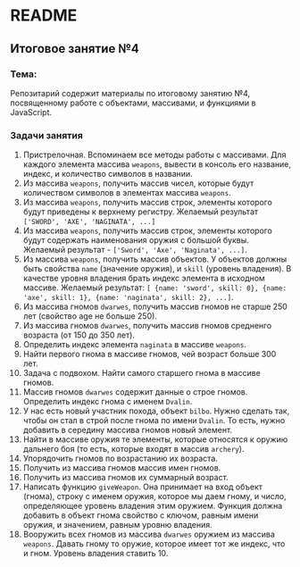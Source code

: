 # README

## Итоговое занятие №4

### Тема:

Репозитарий содержит материалы по итоговому занятию №4, посвященному работе с объектами, массивами, и функциями в JavaScript.

### Задачи занятия

1. Пристрелочная. Вспоминаем все методы работы с массивами. Для каждого элемента массива `weapons`, вывести в консоль его название, индекс, и количество символов в названии.
2. Из массива `weapons`, получить массив чисел, которые будут количеством символов в элементах массива `weapons`.
3. Из массива `weapons`, получить массив строк, элементы которого будут приведены к верхнему регистру. Желаемый результат `['SWORD', 'AXE', 'NAGINATA', ...]`
4. Из массива `weapons`, получить массив строк, элементы которого будут содержать наименования оружия с большой буквы. Желаемый результат - `['Sword', 'Axe', 'Naginata', ...]`.
5. Из массива `weapons`, получить массив объектов. У объектов должны быть свойства `name` (значение оружия), и `skill` (уровень владения). В качестве уровня владения брать индекс элемента в исходном массиве. Желаемый результат: `[ {name: 'sword', skill: 0}, {name: 'axe', skill: 1}, {name: 'naginata', skill: 2}, ...]`.
6. Из массива гномов `dwarwes`, получить массив гномов не старше 250 лет (свойство age не больше 250).
7. Из массива гномов `dwarwes`, получить массив гномов средненго возраста (от 150 до 350 лет).
8. Определить индекс элемента `naginata` в массиве `weapons`.
9. Найти первого гнома в массиве гномов, чей возраст больше 300 лет.
10. Задача с подвохом. Найти самого старшего гнома в массиве гномов.
11. Массив гномов `dwarwes` содержит данные о строе гномов. Определить индекс гнома с именем `Dvalin`.
12. У нас есть новый участник похода, объект `bilbo`. Нужно сделать так, чтобы он стал в строй после гнома по имени `Dvalin`. То есть, нужно добавить в середину массива гномов новый элемент.
13. Найти в массиве оружия те элементы, которые относятся к оружию дальнего боя (то есть, которые входят в массив `archery`).
14. Упорядочить гномов по возрастанию их возраста.
15. Получить из массива гномов массив имен гномов.
16. Получить из массива гномов их суммарный возраст.
17. Написать функцию `giveWeapon`. Она принимает на вход объект (гнома), строку с именем оружия, которое мы даем гному, и число, определяющее уровень владения этим оружием. Функция должна добавить в объект гнома свойство с ключом, равным имени оружия, и значением, равным уровню владения.
18. Вооружить всех гномов из массива `dwarwes` оружием из массива `weapons`. Давать гному то оружие, которое имеет тот же индекс, что и гном. Уровень владения ставить 10.